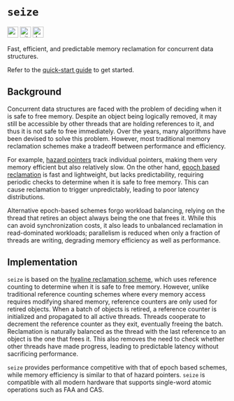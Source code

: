 # `seize`

[<img alt="crates.io" src="https://img.shields.io/crates/v/seize?style=for-the-badge" height="25">](https://crates.io/crates/seize)
[<img alt="github" src="https://img.shields.io/badge/github-seize-blue?style=for-the-badge" height="25">](https://github.com/ibraheemdev/seize)
[<img alt="docs.rs" src="https://img.shields.io/docsrs/seize?style=for-the-badge" height="25">](https://docs.rs/seize)

Fast, efficient, and predictable memory reclamation for concurrent data
structures.

Refer to the [quick-start guide] to get started.

## Background

Concurrent data structures are faced with the problem of deciding when it is
safe to free memory. Despite an object being logically removed, it may still be
accessible by other threads that are holding references to it, and thus it is
not safe to free immediately. Over the years, many algorithms have been devised
to solve this problem. However, most traditional memory reclamation schemes make
a tradeoff between performance and efficiency.

For example, [hazard pointers] track individual pointers, making them very
memory efficient but also relatively slow. On the other hand, [epoch based
reclamation] is fast and lightweight, but lacks predictability, requiring
periodic checks to determine when it is safe to free memory. This can cause
reclamation to trigger unpredictably, leading to poor latency distributions.

Alternative epoch-based schemes forgo workload balancing, relying on the thread
that retires an object always being the one that frees it. While this can avoid
synchronization costs, it also leads to unbalanced reclamation in read-dominated
workloads; parallelism is reduced when only a fraction of threads are writing,
degrading memory efficiency as well as performance.

## Implementation

`seize` is based on the [hyaline reclamation scheme], which uses reference
counting to determine when it is safe to free memory. However, unlike
traditional reference counting schemes where every memory access requires
modifying shared memory, reference counters are only used for retired objects.
When a batch of objects is retired, a reference counter is initialized and
propagated to all active threads. Threads cooperate to decrement the reference
counter as they exit, eventually freeing the batch. Reclamation is naturally
balanced as the thread with the last reference to an object is the one that
frees it. This also removes the need to check whether other threads have made
progress, leading to predictable latency without sacrificing performance.

`seize` provides performance competitive with that of epoch based schemes, while
memory efficiency is similar to that of hazard pointers. `seize` is compatible
with all modern hardware that supports single-word atomic operations such as FAA
and CAS.

[quick-start guide]: https://docs.rs/seize/latest/seize/guide/index.html
[hazard pointers]:
  https://www.cs.otago.ac.nz/cosc440/readings/hazard-pointers.pdf
[hyaline reclamation scheme]: https://arxiv.org/pdf/1905.07903.pdf
[epoch based reclamation]:
  https://www.cl.cam.ac.uk/techreports/UCAM-CL-TR-579.pdf
